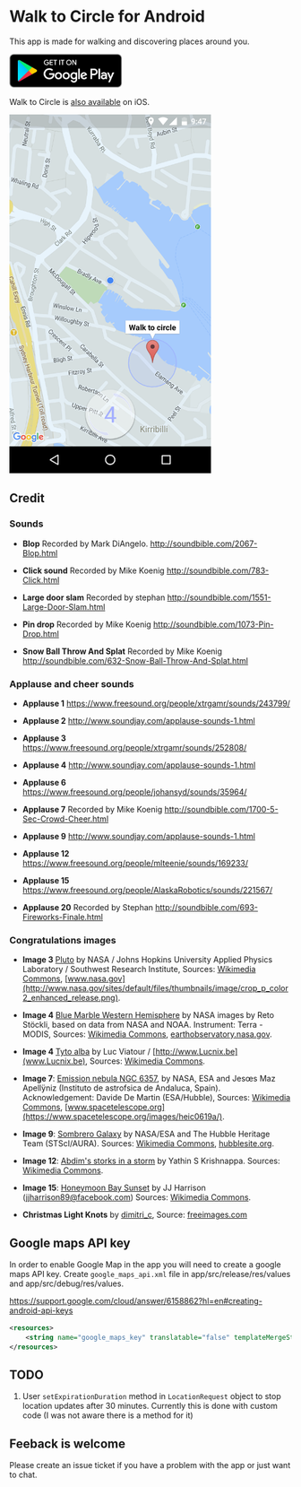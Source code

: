 # Walk to Circle for Android

This app is made for walking and discovering places around you.

<a href='https://play.google.com/store/apps/details?id=com.evgenii.walktocircle' title='Get Walk to Circle on Google Play'><img src='https://raw.githubusercontent.com/evgenyneu/walk-to-circle-android/master/Graphics/Github/google_play_badge.png' height="60" alt='Get Walk to Circle on Google Play'></a>

Walk to Circle is [also available](https://github.com/evgenyneu/walk-to-circle-ios) on iOS.


<img src="https://raw.githubusercontent.com/evgenyneu/walk-to-circle-android/master/GooglePlayMetadata/Screenshots/1080_1920_2.png" alt="Walk to Circle for Android  screenshot" width="360">

## Credit

### Sounds

* **Blop** Recorded by Mark DiAngelo. http://soundbible.com/2067-Blop.html

* **Click sound** Recorded by Mike Koenig http://soundbible.com/783-Click.html

* **Large door slam** Recorded by stephan http://soundbible.com/1551-Large-Door-Slam.html

* **Pin drop** Recorded by Mike Koenig http://soundbible.com/1073-Pin-Drop.html

* **Snow Ball Throw And Splat** Recorded by Mike Koenig http://soundbible.com/632-Snow-Ball-Throw-And-Splat.html


### Applause and cheer sounds

* **Applause 1** https://www.freesound.org/people/xtrgamr/sounds/243799/

* **Applause 2** http://www.soundjay.com/applause-sounds-1.html

* **Applause 3** https://www.freesound.org/people/xtrgamr/sounds/252808/

* **Applause 4** http://www.soundjay.com/applause-sounds-1.html

* **Applause 6** https://www.freesound.org/people/johansyd/sounds/35964/

* **Applause 7** Recorded by Mike Koenig http://soundbible.com/1700-5-Sec-Crowd-Cheer.html

* **Applause 9** http://www.soundjay.com/applause-sounds-1.html

* **Applause 12** https://www.freesound.org/people/mlteenie/sounds/169233/

* **Applause 15** https://www.freesound.org/people/AlaskaRobotics/sounds/221567/

* **Applause 20** Recorded by Stephan http://soundbible.com/693-Fireworks-Finale.html


### Congratulations images

* **Image 3** [Pluto](https://en.wikipedia.org/wiki/Pluto) by NASA / Johns Hopkins University Applied Physics Laboratory / Southwest Research Institute, Sources: [Wikimedia Commons](https://commons.wikimedia.org/wiki/File:Pluto-01_Stern_03_Pluto_Color_TXT.jpg), [www.nasa.gov](http://www.nasa.gov/sites/default/files/thumbnails/image/crop_p_color2_enhanced_release.png).

* **Image 4** [Blue Marble Western Hemisphere](http://earthobservatory.nasa.gov/IOTD/view.php?id=8108) by NASA images by Reto Stöckli, based on data from NASA and NOAA. Instrument: Terra - MODIS, Sources: [Wikimedia Commons](https://commons.wikimedia.org/wiki/File:Blue_Marble_Western_Hemisphere.jpg), [earthobservatory.nasa.gov](http://earthobservatory.nasa.gov/IOTD/view.php?id=8108).

* **Image 4** [Tyto alba](https://en.wikipedia.org/wiki/Barn_owl) by Luc Viatour / [http://www.Lucnix.be](www.Lucnix.be), Sources: [Wikimedia Commons](https://commons.wikimedia.org/wiki/File:Tyto_alba_1_Luc_Viatour.jpg).

* **Image 7**: [Emission nebula NGC 6357](https://en.wikipedia.org/wiki/NGC_6357), by NASA, ESA and Jesœs Ma­z Apellÿniz (Instituto de astrof­sica de Andaluc­a, Spain). Acknowledgement: Davide De Martin (ESA/Hubble), Sources: [Wikimedia Commons](https://commons.wikimedia.org/wiki/File:EmissionNebula_NGC6357.jpg), [www.spacetelescope.org](https://www.spacetelescope.org/images/heic0619a/).

* **Image 9**: [Sombrero Galaxy](https://en.wikipedia.org/wiki/Sombrero_Galaxy) by NASA/ESA and The Hubble Heritage Team (STScI/AURA). Sources: [Wikimedia Commons](https://commons.wikimedia.org/wiki/File:M104_ngc4594_sombrero_galaxy_hi-res.jpg), [hubblesite.org](http://hubblesite.org/newscenter/newsdesk/archive/releases/2003/28/image/a).

* **Image 12**: [Abdim's storks in a storm](https://commons.wikimedia.org/wiki/File:Abdim%27s_storks_in_a_storm_(Etosha,_2013).jpg) by Yathin S Krishnappa. Sources: [Wikimedia Commons](https://commons.wikimedia.org/wiki/File:Abdim%27s_storks_in_a_storm_(Etosha,_2013).jpg).

* **Image 15**: [Honeymoon Bay Sunset](https://commons.wikimedia.org/wiki/File:Honeymoon_Bay_Sunset_2.jpg) by JJ Harrison (jjharrison89@facebook.com) Sources: [Wikimedia Commons](https://commons.wikimedia.org/wiki/File:Honeymoon_Bay_Sunset_2.jpg).



* **Christmas Light Knots** by [dimitri_c](http://www.freeimages.com/photographer/dimitri_c-47343), Source: [freeimages.com](http://www.freeimages.com/photo/christmas-light-knots-1160023)



## Google maps API key

In order to enable Google Map in the app you will need to create a google maps API key. Create `google_maps_api.xml` file in app/src/release/res/values and app/src/debug/res/values.

https://support.google.com/cloud/answer/6158862?hl=en#creating-android-api-keys

```XML
<resources>
    <string name="google_maps_key" translatable="false" templateMergeStrategy="preserve">YOUR KEY</string>
</resources>
```

## TODO

1. User `setExpirationDuration` method in `LocationRequest` object to stop location updates after 30 minutes. Currently this is done with custom code (I was not aware there is a method for it)


## Feeback is welcome

Please create an issue ticket if you have a problem with the app or just want to chat.
